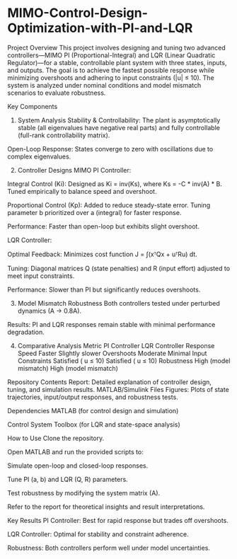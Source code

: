 # MIMO-Control-Design-Optimization-with-PI-and-LQR

Project Overview
This project involves designing and tuning two advanced controllers—MIMO PI (Proportional-Integral) and LQR (Linear Quadratic Regulator)—for a stable, controllable plant system with three states, inputs, and outputs. The goal is to achieve the fastest possible response while minimizing overshoots and adhering to input constraints (|u| ≤ 10). The system is analyzed under nominal conditions and model mismatch scenarios to evaluate robustness.

Key Components
1. System Analysis
Stability & Controllability: The plant is asymptotically stable (all eigenvalues have negative real parts) and fully controllable (full-rank controllability matrix).

Open-Loop Response: States converge to zero with oscillations due to complex eigenvalues.

2. Controller Designs
MIMO PI Controller:

Integral Control (Ki): Designed as Ki = inv(Ks), where Ks = -C * inv(A) * B. Tuned empirically to balance speed and overshoot.

Proportional Control (Kp): Added to reduce steady-state error. Tuning parameter b prioritized over a (integral) for faster response.

Performance: Faster than open-loop but exhibits slight overshoot.

LQR Controller:

Optimal Feedback: Minimizes cost function J = ∫(xᵀQx + uᵀRu) dt.

Tuning: Diagonal matrices Q (state penalties) and R (input effort) adjusted to meet input constraints.

Performance: Slower than PI but significantly reduces overshoots.

3. Model Mismatch Robustness
Both controllers tested under perturbed dynamics (A → 0.8A).

Results: PI and LQR responses remain stable with minimal performance degradation.

4. Comparative Analysis
Metric	PI Controller	LQR Controller
Response Speed	Faster	Slightly slower
Overshoots	Moderate	Minimal
Input Constraints	Satisfied (	u	≤ 10)	Satisfied (	u	≤ 10)
Robustness	High (model mismatch)	High (model mismatch)

Repository Contents
Report: Detailed explanation of controller design, tuning, and simulation results.
MATLAB/Simulink Files
Figures: Plots of state trajectories, input/output responses, and robustness tests.

Dependencies
MATLAB (for control design and simulation)

Control System Toolbox (for LQR and state-space analysis)

How to Use
Clone the repository.

Open MATLAB and run the provided scripts to:

Simulate open-loop and closed-loop responses.

Tune PI (a, b) and LQR (Q, R) parameters.

Test robustness by modifying the system matrix (A).

Refer to the report for theoretical insights and result interpretations.

Key Results
PI Controller: Best for rapid response but trades off overshoots.

LQR Controller: Optimal for stability and constraint adherence.

Robustness: Both controllers perform well under model uncertainties.
